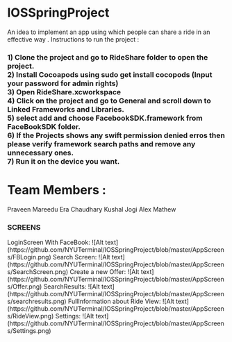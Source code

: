 # IOSSpringProject
An idea to implement an app using which people can share a ride in an effective way .
Instructions to run the project : <br>
<h3>
1) Clone the project and go to RideShare folder to open the project.<br>
2) Install Cocoapods using sudo get install cocopods (Input your password for admin rights)<br>
3) Open RideShare.xcworkspace <br>
4) Click on the project and go to General and scroll down to Linked Frameworks and Libraries.<br>
5) select add and choose FacebookSDK.framework from FaceBookSDK folder.<br>
6) If the Projects shows any swift permission denied erros then please verify framework search paths and remove any unnecessary ones.<br>
7) Run it on the device you want.<br>
</h3>


<h1>Team Members : </h1>
Praveen Mareedu
Era Chaudhary
Kushal Jogi
Alex Mathew


<h3>SCREENS</h3>
LoginScreen With FaceBook:
![Alt text](https://github.com/NYUTerminal/IOSSpringProject/blob/master/AppScreens/FBLogin.png)
Search Screen:
![Alt text](https://github.com/NYUTerminal/IOSSpringProject/blob/master/AppScreens/SearchScreen.png)
Create a new Offer:
![Alt text](https://github.com/NYUTerminal/IOSSpringProject/blob/master/AppScreens/Offer.png)
SearchResults:
![Alt text](https://github.com/NYUTerminal/IOSSpringProject/blob/master/AppScreens/searchresults.png)
FullInformation about Ride View:
![Alt text](https://github.com/NYUTerminal/IOSSpringProject/blob/master/AppScreens/RideView.png)
Settings:
![Alt text](https://github.com/NYUTerminal/IOSSpringProject/blob/master/AppScreens/Settings.png)
